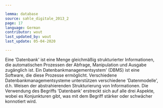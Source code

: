 ```yaml
---

lemma: database
source: sahle_digitale_2013_2
page: 17
language: German
contributor: wout
last_updated_by: wout
last_update: 05-04-2020

---
```


Eine 'Datenbank' ist eine Menge gleichmäßig strukturierter Informationen, die automatischen Prozessen der Abfrage, Manipulation und Ausgabe zugänglich ist. Ein Datenbankmanagementsystem' (DBMS) ist eine Software, die diese Prozesse ermöglicht. Verschiedene Datenbankmanagementsysteme unterstützen verschiedene 'Datenmodelle', d.h. Weisen der abstrahierenden Strukturierung von Informationen. Die Verwendung des Begriffs 'Datenbank' erstreckt sich auf alle drei Aspekte, wobei es Konjunkturen gibt, was mit dem Begriff stärker oder schwächer konnotiert wird.
